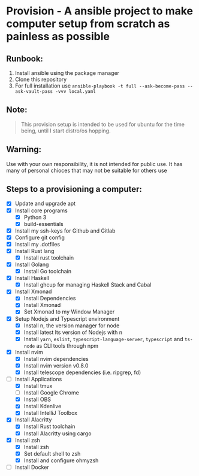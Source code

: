 # Provision - A ansible project to make computer setup from scratch as painless as possible

## Runbook:

1. Install ansible using the package manager
3. Clone this repository
2. For full installation use `ansible-playbook -t full --ask-become-pass --ask-vault-pass -vvv local.yaml`

## Note:

> This provision setup is intended to be used for ubuntu for the time being, until I start distro/os hopping.


## Warning:

Use with your own responsibility, it is not intended for public use. It has many of personal chioces that may not be suitable for others use

## Steps to a provisioning a computer:

- [x] Update and upgrade apt
- [x] Install core programs
  - [x] Python 3
  - [x] build-essentials
- [x] Install my ssh-keys for Github and Gitlab
- [x] Configure git config
- [x] Install my .dotfiles
- [x] Install Rust lang
  - [x] Install rust toolchain
- [x] Install Golang
  - [x] Install Go toolchain
- [x] Install Haskell
  - [x] Install ghcup for managing Haskell Stack and Cabal
- [x] Install Xmonad
  - [x] Install Dependencies
  - [x] Install Xmonad
  - [x] Set Xmonad to my Window Manager
- [x] Setup Nodejs and Typescript environment
  - [x] Install n, the version manager for node
  - [x] Install latest lts version of Nodejs with n
  - [x] Install `yarn`, `eslint`, `typescript-language-server`, `typescript` and `ts-node` as CLI tools through npm
- [x] Install nvim
  - [x] Install nvim dependencies
  - [x] Install nvim version v0.8.0
  - [x] Install telescope dependencies (i.e. ripgrep, fd)
- [ ] Install Applications
  - [x] Install tmux
  - [ ] Install Google Chrome
  - [x] Install OBS
  - [x] Install Kdenlive
  - [x] Install IntelliJ Toolbox
- [x] Install Alacritty
  - [x] Install Rust toolchain
  - [x] Install Alacritty using cargo
- [x] Install zsh
  - [x] Install zsh
  - [x] Set default shell to zsh
  - [x] Install and configure ohmyzsh
- [ ] Install Docker
